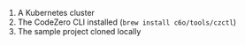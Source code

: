 1. A Kubernetes cluster
1. The CodeZero CLI installed (`brew install c6o/tools/czctl`)
1. The sample project cloned locally
